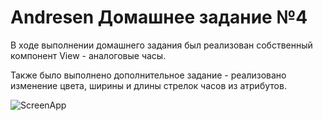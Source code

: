 # Andresen Домашнее задание №4

В ходе выполнении домашнего задания был реализован собственный компонент View - аналоговые часы.

Также было выполнено дополнительное задание - реализовано изменение цвета, ширины и длины стрелок часов из атрибутов.

![ScreenApp](https://user-images.githubusercontent.com/75484199/131395096-aeb47de3-9c27-4f19-8b4e-5d7559acd292.JPG)

